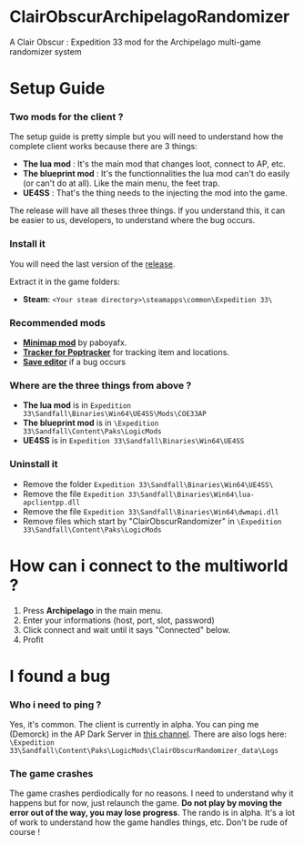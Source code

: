 # ClairObscurArchipelagoRandomizer
A Clair Obscur : Expedition 33 mod for the Archipelago multi-game randomizer system

# Setup Guide

### Two mods for the client ?
The setup guide is pretty simple but you will need to understand how the complete client works because there are 3 things:

- **The lua mod** : It's the main mod that changes loot, connect to AP, etc.
- **The blueprint mod** : It's the functionnalities the lua mod can't do easily (or can't do at all). Like the main menu, the feet trap.
- **UE4SS** : That's the thing needs to the injecting the mod into the game.

The release will have all theses three things. If you understand this, it can be easier to us, developers, to understand where the bug occurs.

### Install it

You will need the last version of the [release](https://github.com/Demorck/ClairObscurArchipelagoRandomizer/releases).

Extract it in the game folders:

- **Steam**: `<Your steam directory>\steamapps\common\Expedition 33\`

### Recommended mods
- [**Minimap mod**](https://www.nexusmods.com/clairobscurexpedition33/mods/383) by paboyafx. 
- [**Tracker for Poptracker**](https://github.com/Demorck/ClairObscur-Archipelago-Poptracker/releases) for tracking item and locations.
- [**Save editor**](https://www.nexusmods.com/clairobscurexpedition33/mods/201) if a bug occurs

### Where are the three things from above ?

- **The lua mod** is in `Expedition 33\Sandfall\Binaries\Win64\UE4SS\Mods\COE33AP`
- **The blueprint mod** is in `\Expedition 33\Sandfall\Content\Paks\LogicMods`
- **UE4SS** is in `Expedition 33\Sandfall\Binaries\Win64\UE4SS`

### Uninstall it

- Remove the folder `Expedition 33\Sandfall\Binaries\Win64\UE4SS\`
- Remove the file `Expedition 33\Sandfall\Binaries\Win64\lua-apclientpp.dll`
- Remove the file `Expedition 33\Sandfall\Binaries\Win64\dwmapi.dll`
- Remove files which start by "ClairObscurRandomizer" in `\Expedition 33\Sandfall\Content\Paks\LogicMods`

# How can i connect to the multiworld ?
1. Press **Archipelago** in the main menu.
2. Enter your informations (host, port, slot, password)
3. Click connect and wait until it says "Connected" below.
4. Profit

# I found a bug
### Who i need to ping ?
Yes, it's common. The client is currently in alpha. You can ping me (Demorck) in the AP Dark Server in [this channel](https://discord.com/channels/1085716850370957462/1371907053626593301).
There are also logs here: `\Expedition 33\Sandfall\Content\Paks\LogicMods\ClairObscurRandomizer_data\Logs`

### The game crashes
The game crashes perdiodically for no reasons. I need to understand why it happens but for now, just relaunch the game. **Do not play by moving the error out of the way, you may lose progress**. The rando is in alpha. It's a lot of work to understand how the game handles things, etc. Don't be rude of course ! 
